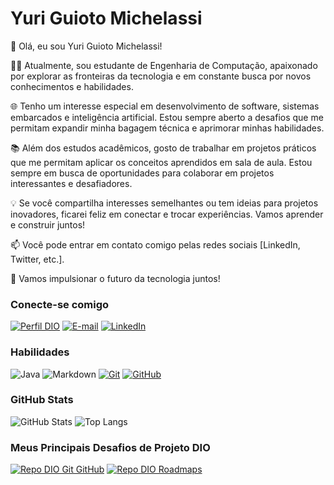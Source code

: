 

# Yuri Guioto Michelassi
👋 Olá, eu sou Yuri Guioto Michelassi!

👨‍💻 Atualmente, sou estudante de Engenharia de Computação, apaixonado por explorar as fronteiras da tecnologia e em constante busca por novos conhecimentos e habilidades.

🌐 Tenho um interesse especial em desenvolvimento de software, sistemas embarcados e inteligência artificial. Estou sempre aberto a desafios que me permitam expandir minha bagagem técnica e aprimorar minhas habilidades.

📚 Além dos estudos acadêmicos, gosto de trabalhar em projetos práticos que me permitam aplicar os conceitos aprendidos em sala de aula. Estou sempre em busca de oportunidades para colaborar em projetos interessantes e desafiadores.

💡 Se você compartilha interesses semelhantes ou tem ideias para projetos inovadores, ficarei feliz em conectar e trocar experiências. Vamos aprender e construir juntos!

📫 Você pode entrar em contato comigo pelas redes sociais [LinkedIn, Twitter, etc.].

🚀 Vamos impulsionar o futuro da tecnologia juntos!


### Conecte-se comigo
[![Perfil DIO](https://img.shields.io/badge/-Meu%20Perfil%20na%20DIO-30A3DC?style=for-the-badge)](https://www.dio.me/users/yuriluft)
[![E-mail](https://img.shields.io/badge/-Email-000?style=for-the-badge&logo=microsoft-outlook&logoColor=E94D5F)](mailto:yuriluft@hotmail.comcom)
[![LinkedIn](https://img.shields.io/badge/-LinkedIn-000?style=for-the-badge&logo=linkedin&logoColor=30A3DC)](https://www.linkedin.com/in/yuriguioto/)


### Habilidades
![Java](https://img.shields.io/badge/Java-000?style=for-the-badge&logo=java)
![Markdown](https://img.shields.io/badge/Markdown-000?style=for-the-badge&logo=markdown)
[![Git](https://img.shields.io/badge/Git-000?style=for-the-badge&logo=git&logoColor=E94D5F)](https://git-scm.com/doc) 
[![GitHub](https://img.shields.io/badge/GitHub-000?style=for-the-badge&logo=github&logoColor=30A3DC)](https://docs.github.com/)

### GitHub Stats
![GitHub Stats](https://github-readme-stats.vercel.app/api?username=YuriGuioto&theme=transparent&bg_color=000&border_color=30A3DC&show_icons=true&icon_color=30A3DC&title_color=E94D5F&text_color=FFF)
![Top Langs](https://github-readme-stats-git-masterrstaa-rickstaa.vercel.app/api/top-langs/?username=SEUUSERNAME&layout=compact&bg_color=000&border_color=30A3DC&title_color=E94D5F&text_color=FFF)

### Meus Principais Desafios de Projeto DIO
[![Repo DIO Git GitHub](https://github-readme-stats.vercel.app/api/pin/?username=elidianaandrade&repo=dio-lab-open-source&bg_color=000&border_color=30A3DC&show_icons=true&icon_color=30A3DC&title_color=E94D5F&text_color=FFF)](https://github.com/elidianaandrade/dio-lab-open-source)
[![Repo DIO Roadmaps](https://github-readme-stats.vercel.app/api/pin/?username=digitalinnovationone&repo=roadmaps&bg_color=000&border_color=30A3DC&show_icons=true&icon_color=30A3DC&title_color=E94D5F&text_color=FFF)](https://github.com/digitalinnovationone/roadmaps)

